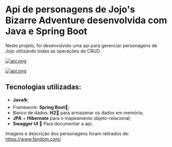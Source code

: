 # Api de personagens de Jojo's Bizarre Adventure desenvolvida com Java e Spring Boot

Neste projeto, foi desenvolvido uma api para gerenciar personagens de Jojo utilizando todas as operações de CRUD.

[![api.png](https://i.postimg.cc/qqD84BXh/api.png)](https://postimg.cc/rRWd9kHM)

[![api.png](https://i.postimg.cc/Njq4d4DW/api.png)](https://postimg.cc/Cz7k1bWN)

## Tecnologias utilizadas:

- **Java☕**;
- Framework: **Spring Boot🍃**;
- Banco de dados: **H2🎲** para armazenar os dados em memória;
- **JPA** + **Hibernate** para o mapeamento objeto-relacional;
- **Swagger UI 📝** Para documentar a api;

 Imagens e descrição dos personagens foram retirados de: https://www.fandom.com/
